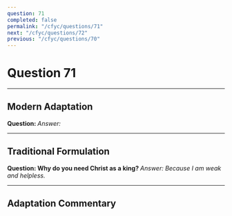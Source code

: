 ```yaml
---
question: 71
completed: false
permalink: "/cfyc/questions/71"
next: "/cfyc/questions/72"
previous: "/cfyc/questions/70"
---
```

# Question 71
---
## Modern Adaptation
<strong>
    Question:
</strong>

<em>
    Answer:
</em>

---
## Traditional Formulation
<strong>
    Question: Why do you need Christ as a king?
</strong>

<em>
    Answer: Because I am weak and helpless.
</em>

---
## Adaptation Commentary
